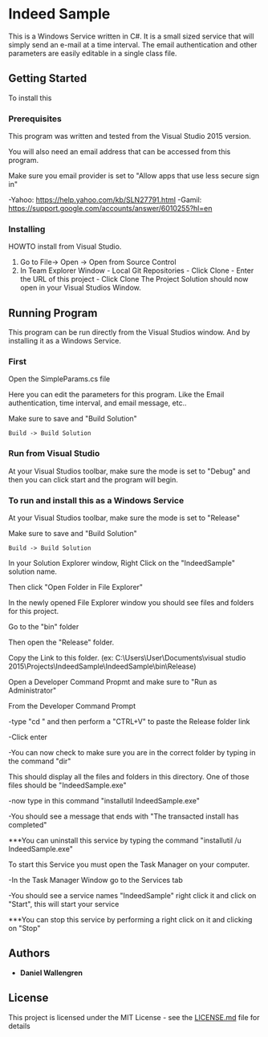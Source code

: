 # Indeed Sample

This is a Windows Service written in C#.
It is a small sized service that will simply send an e-mail at a time interval.
The email authentication and other parameters are easily editable in a single class file.

## Getting Started

To install this

### Prerequisites

This program was written and tested from the Visual Studio 2015 version.

You will also need an email address that can be accessed from this program.

Make sure you email provider is set to "Allow apps that use less secure sign in"

-Yahoo: https://help.yahoo.com/kb/SLN27791.html
-Gamil: https://support.google.com/accounts/answer/6010255?hl=en

### Installing

HOWTO install from Visual Studio.

  1. Go to File-> Open -> Open from Source Control
  2. In Team Explorer Window
    - Local Git Repositories
    - Click Clone
    - Enter the URL of this project
    - Click Clone
  The Project Solution should now open in your Visual Studios Window.

## Running Program

  This program can be run directly from the Visual Studios window. And by installing it as a Windows Service.

### First

  Open the SimpleParams.cs file

  Here you can edit the parameters for this program. Like the Email authentication, time interval, and email message, etc..

  Make sure to save and "Build Solution"

    Build -> Build Solution

### Run from Visual Studio

  At your Visual Studios toolbar, make sure the mode is set to "Debug" and then you can click start and the program will begin.

### To run and install this as a Windows Service

  At your Visual Studios toolbar, make sure the mode is set to "Release"

  Make sure to save and "Build Solution"

    Build -> Build Solution
  
  In your Solution Explorer window, Right Click on the "IndeedSample" solution name.

  Then click "Open Folder in File Explorer"

  In the newly opened File Explorer window you should see files and folders for this project.

  Go to the "bin" folder

  Then open the "Release" folder.

  Copy the Link to this folder. (ex: C:\Users\User\Documents\visual studio 2015\Projects\IndeedSample\IndeedSample\bin\Release)

  Open a Developer Command Propmt and make sure to "Run as Administrator"


  From the Developer Command Prompt

  -type "cd " and then perform a "CTRL+V" to paste the Release folder link

  -Click enter

  -You can now check to make sure you are in the correct folder by typing in the command "dir"

   This should display all the files and folders in this directory. One of those files should be "IndeedSample.exe"
  

  -now type in this command "installutil IndeedSample.exe"

  -You should see a message that ends with "The transacted install has completed"


***You can uninstall this service by typing the command "installutil /u IndeedSample.exe"


  To start this Service you must open the Task Manager on your computer.

  -In the Task Manager Window go to the Services tab

  -You should see a service names "IndeedSample" right click it and click on "Start", this will start your service


***You can stop this service by performing a right click on it and clicking on "Stop"


## Authors

* **Daniel Wallengren** 


## License

This project is licensed under the MIT License - see the [LICENSE.md](LICENSE.md) file for details

